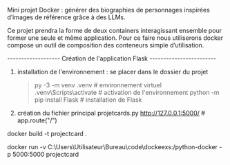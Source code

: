 Mini projet Docker : générer des biographies de personnages inspirées d’images de référence grâce à des LLMs.

Ce projet prendra la forme de deux containers interagissant ensemble pour former une seule et même application.  Pour ce faire nous utiliserons docker compose un outil de composition des conteneurs simple d’utilisation.

------------------- Création de l'application Flask ------------------------
1) installation de l'environnement :
    se placer dans le dossier du projet
    >py -3 -m venv .venv                # environnement virtuel
    >.venv\Scripts\activate             # activation de l'environnement
    >python -m pip install Flask        # installation de Flask

2) création du fichier principal projetcards.py
    http://127.0.0.1:5000/              # app.route("/")




docker build -t projectcard .

docker run -v C:\Users\Utilisateur\Bureau\code\dockeexs:/python-docker -p 5000:5000 projectcard